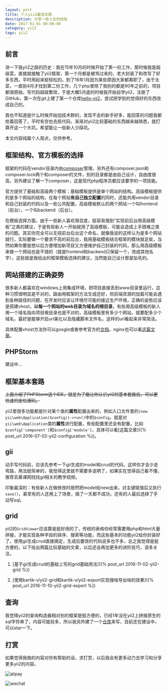 ```yaml
---
layout: post
title: 个人yii2最佳实践
description: 分享一些人生的经验
date: 2017-01-01 00:00:00
category: yii2
tags: yii2
---
```


## 前言

讲一下我yii2之路的历史：我在15年10月的时候开始了第一份工作，那时候我是超级菜，直接就接触了yii2框架，第一个月都是被骂过来的，老大封装了和改写了好多东西，平时用起来挺轻松的。到了16年1月因为某些原因大家都离职了，由于太菜，一直到4月才找到第二份工作，几个php里除了我别的都是90年之前的，项目都很原始，写代码超级繁琐，于是大概5月底的时候我开始自学yii2，注册了GitHub，第一次在git上建了第一个仓库[hello-yii2](https://github.com/hubeiwei/hello-yii2)，尝试把学到的觉得好的东西改成自己的。

我也不知道是什么时候开始加技术群的，发现不会的新手好多，能回答的问题我都抢着回答了，平时有空也去抠代码，渐渐对yii2比较基础的东西越来越熟悉，就打算开这一个大坑，希望能让一些新人少踩坑。

本文内容纯属个人观点，仅供参考。

## 框架结构、官方模板的选择

框架的代码在vendor目录内由[composer](http://docs.phpcomposer.com/)管理，另外还有composer.json和composer.lock两个和composer的文件，别的目录都是由自己设计，自由度很高，另外建议了解一下composer，这是现代php程序员都应该要学的一项技能。

官方提供了基础和高级两个模板：基础模板提供是单个网站的结构。高级模板提供的是多个网站的结构，在每个网站**有自己独立配置**的同时，还能共用vendor目录和自己封装的代码以及一些公共配置，高级模板默认的两个网站一个叫frontend（前台），一个叫backend（后台）。

在模板选择方面，由于一些新人喜欢用百度，挺容易搜到“实现前后台用高级模板”之类的建议，于是有些新人一开始就用了高级模板，可能会造成上手困难之类的问题。其实你完全可以无视前台后台这个命名，就像我说的这样认为是多个网站就行，实际要做一个要求不高的前后台，我用基础模板结合框架的模块就足矣，当然如果你要是想以后方便增加新项目又方便维护自己封装的代码，那么用高级模板来做一个网站也是不错的（就是frontend和backend只保留一个，改成其他名字），这些就是我给出的框架模板选择的建议，当然能自己设计那是坠吼的。

## 网站搭建的正确姿势

很多新人都喜欢在windows上用集成环境，把项目直接丢到www目录里运行，这种习惯很明显是不对的，路由用框架的方法生成还好，但前端资源的加载可能会遇到各种路径的问题，在开发时应该让环境尽可能的接近生产环境，正确的姿势应该是搭建vhost，**以每一个网站的web目录为域名的根目录**，有些用高级模板的新人用一个域名指向项目根目录也是不对的，高级模板里有多少个网站，就要配多少个域名，最好是能够开启url美化以及隐藏脚本文件名，这样的url看起来非常简洁。

具体配置vhost方法你可以google或者参考官方的[文档](https://github.com/yiisoft/yii2/blob/master/docs/guide-zh-CN/start-installation.md#配置-web-服务器-)，nginx也可以看[这篇文章](http://www.getyii.com/topic/31)。

## PHPStorm

建设中...

## 框架基本套路

~~上面介绍了PHPStorm这个IDE，就是为了能让你认识yii2的基本套路后，可以更快速的定位源码。~~

yii2里很多功能都是针对某个类的**属性**配置出来的，例如入口文件里的`(new yii\web\Application($config))->run()`中的`$config`，就是对`yii\web\Application`类的**属性**进行配置，有些配置里还会有配置，比如`$config['component']`和`$config['module']`，具体可以看[这篇文章]({% post_url 2016-07-02-yii2-configuration %})。

## gii

动手写代码前，应该先参考一下gii生成的model和crud的代码，这样你才会少走弯路，用法挺简单的，我觉得这里就不需要多说明了，如果实在觉得自己看不懂，推荐去慕课网找找gii相关的教学视频。

印象最深的：有些新人在做修改时居然把model给new出来，对主键赋值后又执行`save()`，甚至有的人还用上了场景，搞了一天都不成功，还有的人最后选择了手动写sql。

## grid

yii2的`GridViewer`应该算是挺好用的了，传统的表格你经常需要用php和html大量拼接，才能实现各种字段的排序、搜索等功能，而这些基本的功能yii2给你封装好了，使用gii生成crud直接搞定，生成后要改的代码说多也不多，总之我觉得是挺方便的，以下给出两篇比较基础的文章，以后还会再加更多的进阶技巧，请多关注。

1. [基于gii生成crud的基础上写的grid基础用法]({% post_url 2016-11-02-yii2-grid %})

2. [使用kartik-v/yii2-grid和kartik-v/yii2-export实现搜啥导出啥的效果]({% post_url 2016-11-10-yii2-grid-export %})

## 查询

我觉得yii2的查询构造器相对别的框架是挺方便的，已经1年没在yii2上拼接原生的sql字符串了，内容可能较多，所以我另外建了一个[仓库](https://github.com/hubeiwei/yii2-query-skill)来写，目前还在建设中，可以star一下。

## 打赏

如果觉得我做的内容对你有帮助的话，求打赏，以后我会有更多动力去学习和分享更多yii2的内容。

![alipay](https://raw.githubusercontent.com/hubeiwei/hubeiwei.github.io/master/images/pay/ali_pay.jpg "支付宝")

![wechat](https://raw.githubusercontent.com/hubeiwei/hubeiwei.github.io/master/images/pay/wechat_pay.png "微信")
